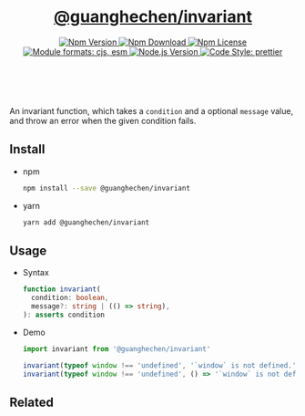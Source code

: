 <header>
  <h1 align="center">
    <a href="https://github.com/guanghechen/node-scaffolds/tree/@guanghechen/invariant@5.0.4/packages/invariant#readme">@guanghechen/invariant</a>
  </h1>
  <div align="center">
    <a href="https://www.npmjs.com/package/@guanghechen/invariant">
      <img
        alt="Npm Version"
        src="https://img.shields.io/npm/v/@guanghechen/invariant.svg"
      />
    </a>
    <a href="https://www.npmjs.com/package/@guanghechen/invariant">
      <img
        alt="Npm Download"
        src="https://img.shields.io/npm/dm/@guanghechen/invariant.svg"
      />
    </a>
    <a href="https://www.npmjs.com/package/@guanghechen/invariant">
      <img
        alt="Npm License"
        src="https://img.shields.io/npm/l/@guanghechen/invariant.svg"
      />
    </a>
    <a href="#install">
      <img
        alt="Module formats: cjs, esm"
        src="https://img.shields.io/badge/module_formats-cjs%2C%20esm-green.svg"
      />
    </a>
    <a href="https://github.com/nodejs/node">
      <img
        alt="Node.js Version"
        src="https://img.shields.io/node/v/@guanghechen/invariant"
      />
    </a>
    <a href="https://github.com/prettier/prettier">
      <img
        alt="Code Style: prettier"
        src="https://img.shields.io/badge/code_style-prettier-ff69b4.svg?style=flat-square"
      />
    </a>
  </div>
</header>
<br/>

An invariant function, which takes a `condition` and a optional `message` value,
and throw an error when the given condition fails.

## Install

* npm

  ```bash
  npm install --save @guanghechen/invariant
  ```

* yarn

  ```bash
  yarn add @guanghechen/invariant
  ```


## Usage

* Syntax

  ```typescript
  function invariant(
    condition: boolean,
    message?: string | (() => string),
  ): asserts condition
  ```

* Demo

  ```typescript
  import invariant from '@guanghechen/invariant'

  invariant(typeof window !== 'undefined', '`window` is not defined.')
  invariant(typeof window !== 'undefined', () => '`window` is not defined:' + window)
  ```


## Related

[homepage]: https://github.com/guanghechen/node-scaffolds/tree/@guanghechen/invariant@5.0.4/packages/invariant#readme
[tiny-invariant]: https://github.com/alexreardon/tiny-invariant
